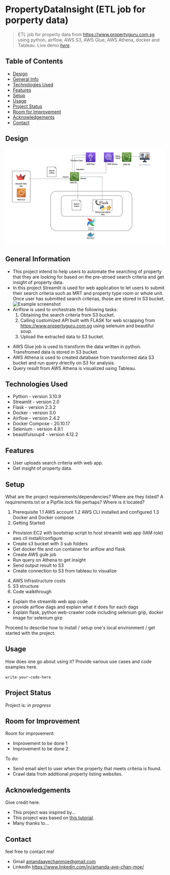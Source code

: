 # PropertyDataInsight (ETL job for porperty data)
> ETL job for property data from https://www.propertyguru.com.sg using python, airflow, AWS S3, AWS Glue, AWS Athena, docker and Tableau.
> Live demo [_here_](https://www.example.com). <!-- If you have the project hosted somewhere, include the link here. -->

## Table of Contents
* [Design](#design)
* [General Info](#general-information)
* [Technologies Used](#technologies-used)
* [Features](#features)
* [Setup](#setup)
* [Usage](#usage)
* [Project Status](#project-status)
* [Room for Improvement](#room-for-improvement)
* [Acknowledgements](#acknowledgements)
* [Contact](#contact)
<!-- * [License](#license) -->

## Design
![Example screenshot](./design.png)
<!-- ![Example screenshot](./img/screenshot.png) -->
<!-- If you have screenshots you'd like to share, include them here. -->

## General Information
- This project intend to help users to automate the searching of property that they are looking for based on the pre-stroed search criteria and get insight of property data.
- In this project Streamlit is used for web application to let users to submit their search criteria such as MRT and property type room or whole unit. Once user has submitted search criterias, those are stored in S3 bucket.
![Example screenshot](./img/Screenshot01.png)
- Airlflow is used to orchestrate the following tasks:
  1. Obtaining the search criteria from S3 bucket.
  2. Calling customized API built with FLASK for web scrapping from https://www.propertyguru.com.sg using selenuim and beautiful soup. 
  3. Upload the extracted data to S3 bucket.
<!-- Airflow Screenshot here -->
- AWS Glue job is used to transform the data written in python. Transfromed data is stored in S3 bucket.
- AWS Athena is used to created database from transformed data S3 bucket and run query driectly on S3 for analysis.
- Query result from AWS Athena is visualized using Tableau.
<!-- Visualize Screenshot here -->
<!-- You don't have to answer all the questions - just the ones relevant to your project. -->


## Technologies Used
- Python - version 3.10.9
- Streamlit - version 2.0
- Flask - version 2.3.2
- Docker - version 3.0
- Airflow - version 2.4.2
- Docker Compose - 20.10.17
- Selenium - version 4.9.1
- beautifulsoup4 - version 4.12.2


## Features
- User uploads search criteria with web app.
- Get insight of property data.


## Setup
What are the project requirements/dependencies? Where are they listed? A requirements.txt or a Pipfile.lock file perhaps? Where is it located?
1. Prerequisite
  1.1 AWS account
  1.2 AWS CLI installed and configured
  1.3 Docker and Docker compose
2. Getting Started
- Provision EC2 with bootstrap script to host streamlit web app (IAM role) aws cli install/configure
- Create s3 bucket with 3 sub folders
- Get docker file and run container for ariflow and flask
- Create AWS gule job
- Run query on Athena to get insight
- Send output result to S3
- Create connection to S3 from tableau to visualize 

4. AWS Infrastructure costs
5. S3 structure
6. Code walkthrough
- Explain the streamlib web app code 
- provide airflow dags and explain what it does for each dags
- Explain flask, python web-crawler code including selenium grip, docker image for selenium girp

Proceed to describe how to install / setup one's local environment / get started with the project.


## Usage
How does one go about using it?
Provide various use cases and code examples here.

`write-your-code-here`


## Project Status
Project is: _in progress_ 

## Room for Improvement
Room for improvement:
- Improvement to be done 1
- Improvement to be done 2

To do:
- Send email alert to user when the property that meets criteria is found.
- Crawl data from additional property listing websites.


## Acknowledgements
Give credit here.
- This project was inspired by...
- This project was based on [this tutorial](https://www.example.com).
- Many thanks to...


## Contact
feel free to contact me! 
- Gmail amandaayechanmoe@gmail.com
- LinkedIn https://www.linkedin.com/in/amanda-aye-chan-moe/



<!-- Optional -->
<!-- ## License -->
<!-- This project is open source and available under the [... License](). -->

<!-- You don't have to include all sections - just the one's relevant to your project -->
